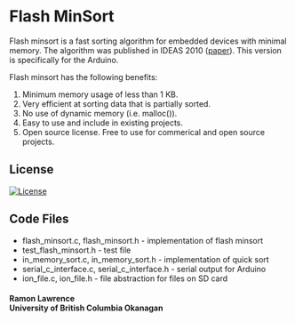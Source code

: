 # Flash MinSort

Flash minsort is a fast sorting algorithm for embedded devices with minimal memory. The algorithm was published in IDEAS 2010 ([paper](https://dl.acm.org/doi/10.1145/1866480.1866496)). This version is specifically for the Arduino.

Flash minsort has the following benefits:

1. Minimum memory usage of less than 1 KB.
2. Very efficient at sorting data that is partially sorted.
3. No use of dynamic memory (i.e. malloc()). 
4. Easy to use and include in existing projects. 
5. Open source license. Free to use for commerical and open source projects.

## License
[![License](https://img.shields.io/badge/License-BSD%203--Clause-blue.svg)](https://opensource.org/licenses/BSD-3-Clause)

## Code Files

* flash_minsort.c, flash_minsort.h - implementation of flash minsort
* test_flash_minsort.h - test file
* in_memory_sort.c, in_memory_sort.h - implementation of quick sort
* serial_c_interface.c, serial_c_interface.h - serial output for Arduino
* ion_file.c, ion_file.h - file abstraction for files on SD card

#### Ramon Lawrence<br>University of British Columbia Okanagan
